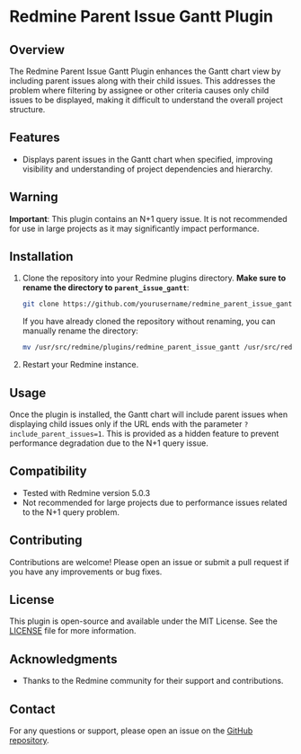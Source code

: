 # Redmine Parent Issue Gantt Plugin

## Overview

The Redmine Parent Issue Gantt Plugin enhances the Gantt chart view by including parent issues along with their child issues. This addresses the problem where filtering by assignee or other criteria causes only child issues to be displayed, making it difficult to understand the overall project structure.

## Features

- Displays parent issues in the Gantt chart when specified, improving visibility and understanding of project dependencies and hierarchy.

## Warning

**Important**: This plugin contains an N+1 query issue. It is not recommended for use in large projects as it may significantly impact performance.

## Installation

1. Clone the repository into your Redmine plugins directory. **Make sure to rename the directory to `parent_issue_gantt`**:

   ```sh
   git clone https://github.com/yourusername/redmine_parent_issue_gantt.git /usr/src/redmine/plugins/parent_issue_gantt
   ```

   If you have already cloned the repository without renaming, you can manually rename the directory:

   ```sh
   mv /usr/src/redmine/plugins/redmine_parent_issue_gantt /usr/src/redmine/plugins/parent_issue_gantt
   ```

2. Restart your Redmine instance.

## Usage

Once the plugin is installed, the Gantt chart will include parent issues when displaying child issues only if the URL ends with the parameter `?include_parent_issues=1`. This is provided as a hidden feature to prevent performance degradation due to the N+1 query issue.

## Compatibility

- Tested with Redmine version 5.0.3
- Not recommended for large projects due to performance issues related to the N+1 query problem.

## Contributing

Contributions are welcome! Please open an issue or submit a pull request if you have any improvements or bug fixes.

## License

This plugin is open-source and available under the MIT License. See the [LICENSE](LICENSE) file for more information.

## Acknowledgments

- Thanks to the Redmine community for their support and contributions.

## Contact

For any questions or support, please open an issue on the [GitHub repository](https://github.com/uemue/redmine_parent_issue_gantt).
